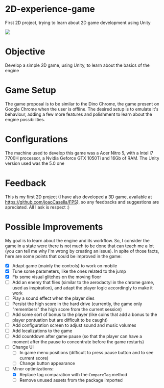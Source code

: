 # 2D-experience-game
First 2D project, trying to learn about 2D game development using Unity

![](Demo.gif)

# Objective
Develop a simple 2D game, using Unity, to learn about the basics of the engine

# Game Setup
The game proposal is to be similar to the Dino Chrome, the game present on Google Chrome when the user is offline. The desired setup is to emulate it's behaviour, adding a few more features and polishment to learn about the engine possibilities.

# Configurations
The machine used to develop this game was a Acer Nitro 5, with a Intel I7 7700H processor, a Nvidia Geforce GTX 1050Ti and 16Gb of RAM. The Unity version used was the 5.0 one

# Feedback
This is my first 2D project (I have also developed a 3D game, available at https://github.com/joaoCasella/FPS), so any feedbacks and suggestions are apreciated. All I ask is respect :)

# Possible Improvements
My goal is to learn about the engine and its workflow. So, I consider the game in a state were there is not much to be done that can teach me a lot (you can tell me why I'm wrong by creating an issue). In spite of those facts, here are some points that could be improved in the game:

- [X] Adapt game (mainly the controls) to work on mobile
- [X] Tune some parameters, like the ones related to the jump
- [X] Fix some visual glitches on the moving floor
- [ ] Add an enemy that flies (similar to the aerodactyl in the chrome game, used as inspiration), and adapt the player logic accordingly to make it work
- [ ] Play a sound effect when the player dies
- [ ] Persist the high score in the hard drive (currently, the game only "remembers" the high score from the current session)
- [ ] Add some sort of bonus to the player (like coins that add a bonus to the player pontuation but are difficult to be caught)
- [ ] Add configuration screen to adjust sound and music volumes
- [ ] Add localizations to the game
- [ ] Add countdown after game pause (so that the player can have a moment after the pause to concentrate before the game restarts)
- [ ] Change UI
    - [ ] In game menu positions (difficult to press pause button and to see current score)
    - [ ] Change button appearance
- [ ] Minor optimizations:
    - [X] Replace tag comparation with the `CompareTag` method
    - [ ] Remove unused assets from the package imported
